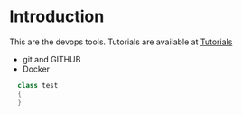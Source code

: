 # Introduction
This are the devops tools. Tutorials are available at <a href="http://www.devopsworld.co.in">Tutorials</a>
<ul>
  <li>git and GITHUB</li>
  <li>Docker</li>
  
  </ul>
  
  
  ```java
    class test
    {
    }
  ```
